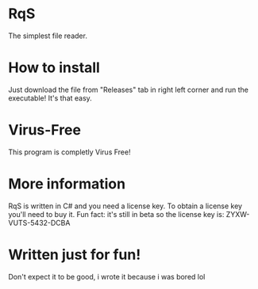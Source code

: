 # RqS
The simplest file reader.
# How to install
Just download the file from "Releases" tab in right left corner and run the executable! It's that easy.
# Virus-Free
This program is completly Virus Free!
# More information
RqS is written in C# and you need a license key. To obtain a license key you'll need to buy it. Fun fact: it's still in beta so the license key is: ZYXW-VUTS-5432-DCBA
# Written just for fun!
Don't expect it to be good, i wrote it because i was bored lol
